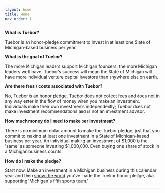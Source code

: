 ```yaml
---
layout: home
title: Home
nav_order: 1
---
```



**What is Tuebor?**

Tuebor is an honor-pledge commitment to invest in at least one State of Michigan-based business per year. 

**What is the goal of Tuebor?**

The more Michigan leaders support Michigan founders, the more Michigan leaders we’ll have. Tuebor’s success will mean the State of Michigan will have more individual venture capital investors than anywhere else on earth.

**Are there fees / costs associated with Tuebor?**

No, Tuebor is an honor pledge. Tuebor does not collect fees and does not in any way enter in the flow of money when you make an investment. Individuals make their own investments independently; Tuebor does not make investment recommendations and is not an investment advisor.

**How much money do I need to make per investment?**

There is no minimum dollar amount to make the Tuebor pledge, just that you commit to making at least one investment in a State of Michigan-based business per year. An individual making an investment of $1,000 is the 'same' as someone investing $1,000,000. Even buying one share of stock in a Michigan business counts.

**How do I make the pledge?**

Start now. Make an investment in a Michigan business during this calendar year and then [show the world](/howto) you've made the Tuebor honor pledge, aka supporting 'Michigan's fifth sports team.'

----

[^1]: [It can take up to 10 minutes for changes to your site to publish after you push the changes to GitHub](https://docs.github.com/en/pages/setting-up-a-github-pages-site-with-jekyll/creating-a-github-pages-site-with-jekyll#creating-your-site).

[Just the Docs]: https://just-the-docs.github.io/just-the-docs/
[GitHub Pages]: https://docs.github.com/en/pages
[README]: https://github.com/just-the-docs/just-the-docs-template/blob/main/README.md
[Jekyll]: https://jekyllrb.com
[GitHub Pages / Actions workflow]: https://github.blog/changelog/2022-07-27-github-pages-custom-github-actions-workflows-beta/
[use this template]: https://github.com/just-the-docs/just-the-docs-template/generate
